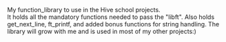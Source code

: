 My function_library to use in the Hive school projects. <br> 
It holds all the mandatory functions needed to pass the "libft".
Also holds get_next_line, ft_printf, and added bonus functions for string handling.
The library will grow with me and is used in most of my other projects:)
